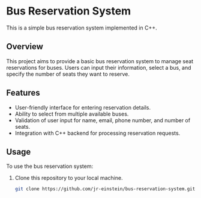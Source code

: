 # Bus Reservation System

This is a simple bus reservation system implemented in C++.

## Overview

This project aims to provide a basic bus reservation system to manage seat reservations for buses. Users can input their information, select a bus, and specify the number of seats they want to reserve.

## Features

- User-friendly interface for entering reservation details.
- Ability to select from multiple available buses.
- Validation of user input for name, email, phone number, and number of seats.
- Integration with C++ backend for processing reservation requests.

## Usage

To use the bus reservation system:

1. Clone this repository to your local machine.
   ```bash
   git clone https://github.com/jr-einstein/bus-reservation-system.git
